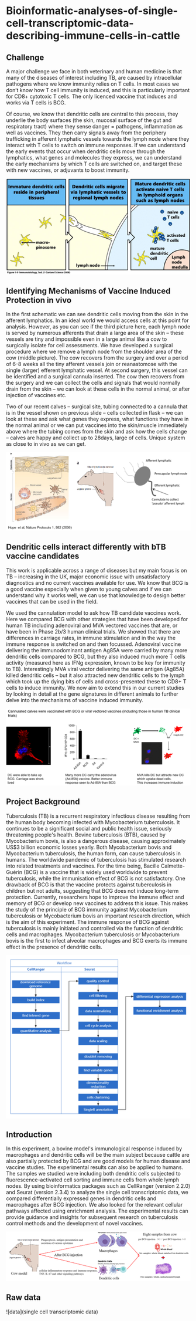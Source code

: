 # Bioinformatic-analyses-of-single-cell-transcriptomic-data-describing-immune-cells-in-cattle

## Challenge
A major challenge we face in both veterinary and human medicine is that many of the diseases of interest including TB, are caused by intracellular pathogens where we know immunity relies on T cells. In most cases we don’t know how T cell immunity is induced, and this is particularly important for CD8+ cytotoxic T cells. The only licenced vaccine that induces and works via T cells is BCG.

Of course, we know that dendritic cells are central to this process, they underlie the body surfaces (the skin, mucosal surface of the gut and respiratory tract) where they sense danger = pathogens, inflammation as well as vaccines. They then carry signals away from the periphery trafficking in afferent lymphatic vessels towards the lymph node where they interact with T cells to switch on immune responses. If we can understand the early events that occur when dendritic cells move through the lymphatics, what genes and molecules they express, we can understand the early mechanisms by which T cells are switched on, and target these with new vaccines, or adjuvants to boost immunity.

![DC](pic/DC.png)

## Identifying Mechanisms of Vaccine Induced Protection in vivo
In the first schematic we can see dendritic cells moving from the skin in the afferent lymphatics. In an ideal world we would access cells at this point for analysis. However, as you can see if the third picture here, each lymph node is served by numerous afferents that drain a large area of the skin – these vessels are tiny and impossible even in a large animal like a cow to surgically isolate for cell assessments. We have developed a surgical procedure where we remove a lymph node from the shoulder area of the cow (middle picture). The cow recovers from the surgery and over a period of 6-8 weeks all the tiny afferent vessels join or reanastomose with the single (larger) efferent lymphatic vessel. At second surgery, this vessel can be identified and a surgical cannula inserted. The cow then recovers from the surgery and we can collect the cells and signals that would normally drain from the skin – we can look at these cells in the normal animal, or after injection of vaccines etc. 

Two of our recent calves – surgical site, tubing connected to a cannula that is in the vessel shown on previous slide – cells collected in flask – we can look at these and ask what genes they express, what functions they have in the normal animal or we can put vaccines into the skin/muscle immediately above where the tubing comes from the skin and ask how the cells change – calves are happy and collect up to 28days, large of cells. Unique system as close to in vivo as we can get.

![vacc](pic/vacc.png)


## Dendritic cells interact differently with bTB vaccine candidates
This work is applicable across a range of diseases but my main focus is on TB – increasing in the UK, major economic issue with unsatisfactory diagnostics and no current vaccines available for use. We know that BCG is a good vaccine especially when given to young calves and if we can understand why it works well, we can use that knowledge to design better vaccines that can be used in the field. 

We used the cannulation model to ask how TB candidate vaccines work. Here we compared BCG with other strategies that have been developed for human TB including adenoviral and MVA vectored vaccines that are, or have been in Phase 2b/3 human clinical trials. We showed that there are differences in carriage rates, in immune stimulation and in the way the immune response is switched on and then focussed. Adenoviral vaccine delivering the immunodominant antigen Ag85A were carried by many more dendritic cells compared to BCG, but they also induced much more T cells activity (measured here as IFNg expression, known to be key for immunity to TB). Interestingly MVA viral vector delivering the same antigen (Ag85A) killed dendritic cells – but it also attracted new dendritic cells to the lymph which took up the dying bits of cells and cross-presented these to CD8+ T cells to induce immunity. We now aim to extend this in our current studies by looking in detail at the gene signatures in different animals to further delve into the mechanisms of vaccine induced immunity.

![bTB](pic/bTB.png)

## Project Background
Tuberculosis (TB) is a recurrent respiratory infectious disease resulting from the human body becoming infected with Mycobacterium tuberculosis. It continues to be a significant social and public health issue, seriously threatening people's health. Bovine tuberculosis (BTB), caused by Mycobacterium bovis, is also a dangerous disease, causing approximately US$3 billion economic losses yearly. Both Mycobacterium bovis and Mycobacterium tuberculosis, the human form, can cause tuberculosis in humans. The worldwide pandemic of tuberculosis has stimulated research into related treatments and vaccines. For the time being, Bacille Calmette-Guérin (BCG) is a vaccine that is widely used worldwide to prevent tuberculosis, while the immunisation effect of BCG is not satisfactory. One drawback of BCG is that the vaccine protects against tuberculosis in children but not adults, suggesting that BCG does not induce long-term protection. Currently, researchers hope to improve the immune effect and memory of BCG or develop new vaccines to address this issue. This makes the study of the principle of BCG immunity against Mycobacterium tuberculosis or Mycobacterium bovis an important research direction, which is the aim of this experiment. The immune response of BCG against tuberculosis is mainly initiated and controlled via the function of dendritic cells and macrophages. Mycobacterium tuberculosis or Mycobacterium bovis is the first to infect alveolar macrophages and BCG exerts its immune effect in the presence of dendritic cells. 

![demo](assets/Workflow.png)

## Introduction

In this experiment, a bovine model's immunological response induced by macrophages and dendritic cells will be the main subject because cattle are also partially protected by BCG and are good models for human disease and vaccine studies. The experimental results can also be applied to humans. The samples we studied were including both dendritic cells subjected to fluorescence-activated cell sorting and immune cells from whole lymph nodes. By using bioinformatics packages such as CellRanger (version 2.2.0) and Seurat (version 2.3.4) to analyze the single cell transcriptomic data, we compared differentially expressed genes in dendritic cells and macrophages after BCG injection. We also looked for the relevant cellular pathways affected using enrichment analysis. The experimental results can provide guidance and insights for subsequent research on tuberculosis control methods and the development of novel vaccines.

![pre](pic/pre.png)

## Raw data
![data](single cell transcriptomic data)

